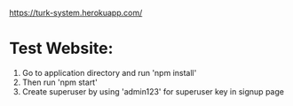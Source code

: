 https://turk-system.herokuapp.com/

Test Website:
================
1. Go to application directory and run 'npm install'
2. Then run 'npm start'
3. Create superuser by using 'admin123' for superuser key in signup page
